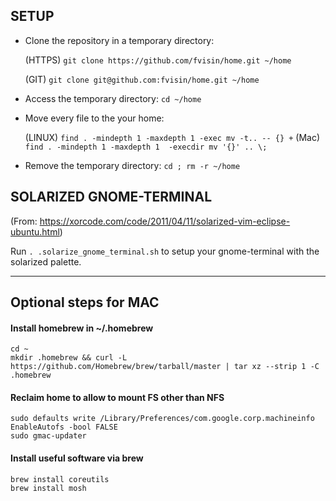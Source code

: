 ## SETUP
* Clone the repository in a temporary directory:

  (HTTPS) `git clone https://github.com/fvisin/home.git ~/home`
  
  (GIT) `git clone git@github.com:fvisin/home.git ~/home`

* Access the temporary directory: `cd ~/home`

* Move every file to the your home:

  (LINUX) `find . -mindepth 1 -maxdepth 1 -exec mv -t.. -- {} +`
  (Mac) `find . -mindepth 1 -maxdepth 1  -execdir mv '{}' .. \;`
  
* Remove the temporary directory: `cd ; rm -r ~/home`

## SOLARIZED GNOME-TERMINAL
(From: https://xorcode.com/code/2011/04/11/solarized-vim-eclipse-ubuntu.html)

Run `. .solarize_gnome_terminal.sh` to setup your gnome-terminal with the
solarized palette.

---

## Optional steps for MAC
#### Install homebrew in ~/.homebrew
```
cd ~
mkdir .homebrew && curl -L https://github.com/Homebrew/brew/tarball/master | tar xz --strip 1 -C .homebrew
```

#### Reclaim home to allow to mount FS other than NFS
```
sudo defaults write /Library/Preferences/com.google.corp.machineinfo EnableAutofs -bool FALSE
sudo gmac-updater
```

#### Install useful software via brew
```
brew install coreutils
brew install mosh
```

